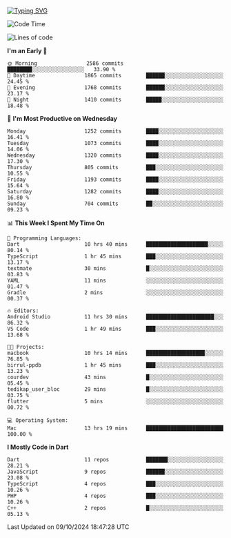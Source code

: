 
<a href="https://git.io/typing-svg"><img src="https://readme-typing-svg.demolab.com?font=Source+Code+Pro&pause=1000&random=false&width=435&lines=Hey+%F0%9F%A5%B6+iam+Yaskraz" alt="Typing SVG" /></a>
<!--START_SECTION:waka-->
![Code Time](http://img.shields.io/badge/Code%20Time-624%20hrs%2018%20mins-blue)

![Lines of code](https://img.shields.io/badge/From%20Hello%20World%20I%27ve%20Written-4.7%20million%20lines%20of%20code-blue)

**I'm an Early 🐤** 

```text
🌞 Morning                2586 commits        ████████░░░░░░░░░░░░░░░░░   33.90 % 
🌆 Daytime                1865 commits        ██████░░░░░░░░░░░░░░░░░░░   24.45 % 
🌃 Evening                1768 commits        ██████░░░░░░░░░░░░░░░░░░░   23.17 % 
🌙 Night                  1410 commits        █████░░░░░░░░░░░░░░░░░░░░   18.48 % 
```
📅 **I'm Most Productive on Wednesday** 

```text
Monday                   1252 commits        ████░░░░░░░░░░░░░░░░░░░░░   16.41 % 
Tuesday                  1073 commits        ████░░░░░░░░░░░░░░░░░░░░░   14.06 % 
Wednesday                1320 commits        ████░░░░░░░░░░░░░░░░░░░░░   17.30 % 
Thursday                 805 commits         ███░░░░░░░░░░░░░░░░░░░░░░   10.55 % 
Friday                   1193 commits        ████░░░░░░░░░░░░░░░░░░░░░   15.64 % 
Saturday                 1282 commits        ████░░░░░░░░░░░░░░░░░░░░░   16.80 % 
Sunday                   704 commits         ██░░░░░░░░░░░░░░░░░░░░░░░   09.23 % 
```


📊 **This Week I Spent My Time On** 

```text
💬 Programming Languages: 
Dart                     10 hrs 40 mins      ████████████████████░░░░░   80.14 % 
TypeScript               1 hr 45 mins        ███░░░░░░░░░░░░░░░░░░░░░░   13.17 % 
textmate                 30 mins             █░░░░░░░░░░░░░░░░░░░░░░░░   03.83 % 
YAML                     11 mins             ░░░░░░░░░░░░░░░░░░░░░░░░░   01.47 % 
Gradle                   2 mins              ░░░░░░░░░░░░░░░░░░░░░░░░░   00.37 % 

🔥 Editors: 
Android Studio           11 hrs 30 mins      ██████████████████████░░░   86.32 % 
VS Code                  1 hr 49 mins        ███░░░░░░░░░░░░░░░░░░░░░░   13.68 % 

🐱‍💻 Projects: 
macbook                  10 hrs 14 mins      ███████████████████░░░░░░   76.85 % 
birrul-ppdb              1 hr 45 mins        ███░░░░░░░░░░░░░░░░░░░░░░   13.23 % 
courdev                  43 mins             █░░░░░░░░░░░░░░░░░░░░░░░░   05.45 % 
tedikap_user_bloc        29 mins             █░░░░░░░░░░░░░░░░░░░░░░░░   03.75 % 
flutter                  5 mins              ░░░░░░░░░░░░░░░░░░░░░░░░░   00.72 % 

💻 Operating System: 
Mac                      13 hrs 19 mins      █████████████████████████   100.00 % 
```

**I Mostly Code in Dart** 

```text
Dart                     11 repos            ███████░░░░░░░░░░░░░░░░░░   28.21 % 
JavaScript               9 repos             ██████░░░░░░░░░░░░░░░░░░░   23.08 % 
TypeScript               4 repos             ███░░░░░░░░░░░░░░░░░░░░░░   10.26 % 
PHP                      4 repos             ███░░░░░░░░░░░░░░░░░░░░░░   10.26 % 
C++                      2 repos             █░░░░░░░░░░░░░░░░░░░░░░░░   05.13 % 
```




 Last Updated on 09/10/2024 18:47:28 UTC
<!--END_SECTION:waka-->
